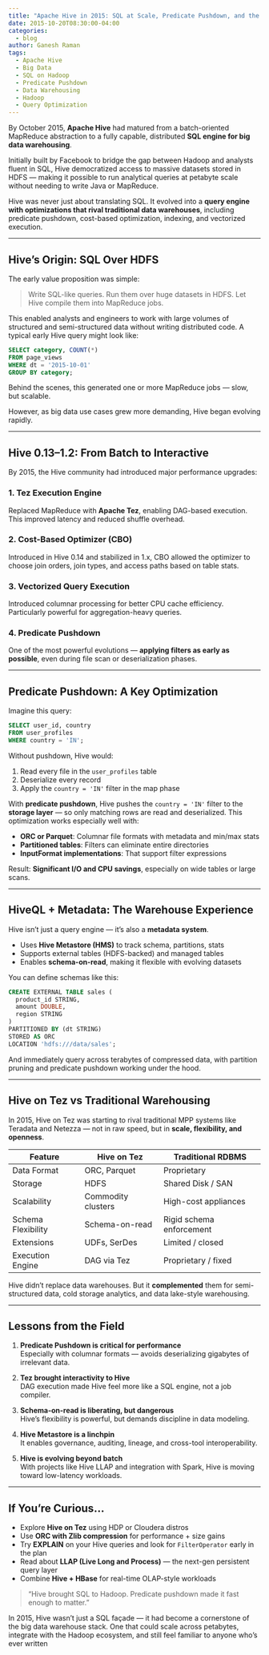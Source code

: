 ```yaml
---
title: "Apache Hive in 2015: SQL at Scale, Predicate Pushdown, and the Evolution of Big Data Warehousing"
date: 2015-10-20T08:30:00-04:00
categories:
  - blog
author: Ganesh Raman
tags:
  - Apache Hive
  - Big Data
  - SQL on Hadoop
  - Predicate Pushdown
  - Data Warehousing
  - Hadoop
  - Query Optimization
---
```


By October 2015, **Apache Hive** had matured from a batch-oriented MapReduce abstraction to a fully capable, distributed **SQL engine for big data warehousing**.

Initially built by Facebook to bridge the gap between Hadoop and analysts fluent in SQL, Hive democratized access to massive datasets stored in HDFS — making it possible to run analytical queries at petabyte scale without needing to write Java or MapReduce.

Hive was never just about translating SQL. It evolved into a **query engine with optimizations that rival traditional data warehouses**, including predicate pushdown, cost-based optimization, indexing, and vectorized execution.

---

## Hive’s Origin: SQL Over HDFS

The early value proposition was simple:

> Write SQL-like queries. Run them over huge datasets in HDFS. Let Hive compile them into MapReduce jobs.

This enabled analysts and engineers to work with large volumes of structured and semi-structured data without writing distributed code. A typical early Hive query might look like:

```sql
SELECT category, COUNT(*)
FROM page_views
WHERE dt = '2015-10-01'
GROUP BY category;
```

Behind the scenes, this generated one or more MapReduce jobs — slow, but scalable.

However, as big data use cases grew more demanding, Hive began evolving rapidly.

---

## Hive 0.13–1.2: From Batch to Interactive

By 2015, the Hive community had introduced major performance upgrades:

### 1. **Tez Execution Engine**
Replaced MapReduce with **Apache Tez**, enabling DAG-based execution. This improved latency and reduced shuffle overhead.

### 2. **Cost-Based Optimizer (CBO)**
Introduced in Hive 0.14 and stabilized in 1.x, CBO allowed the optimizer to choose join orders, join types, and access paths based on table stats.

### 3. **Vectorized Query Execution**
Introduced columnar processing for better CPU cache efficiency. Particularly powerful for aggregation-heavy queries.

### 4. **Predicate Pushdown**
One of the most powerful evolutions — **applying filters as early as possible**, even during file scan or deserialization phases.

---

## Predicate Pushdown: A Key Optimization

Imagine this query:

```sql
SELECT user_id, country
FROM user_profiles
WHERE country = 'IN';
```

Without pushdown, Hive would:

1. Read every file in the `user_profiles` table
2. Deserialize every record
3. Apply the `country = 'IN'` filter in the map phase

With **predicate pushdown**, Hive pushes the `country = 'IN'` filter to the **storage layer** — so only matching rows are read and deserialized. This optimization works especially well with:

- **ORC or Parquet**: Columnar file formats with metadata and min/max stats
- **Partitioned tables**: Filters can eliminate entire directories
- **InputFormat implementations**: That support filter expressions

Result: **Significant I/O and CPU savings**, especially on wide tables or large scans.

---

## HiveQL + Metadata: The Warehouse Experience

Hive isn’t just a query engine — it’s also a **metadata system**.

- Uses **Hive Metastore (HMS)** to track schema, partitions, stats
- Supports external tables (HDFS-backed) and managed tables
- Enables **schema-on-read**, making it flexible with evolving datasets

You can define schemas like this:

```sql
CREATE EXTERNAL TABLE sales (
  product_id STRING,
  amount DOUBLE,
  region STRING
)
PARTITIONED BY (dt STRING)
STORED AS ORC
LOCATION 'hdfs:///data/sales';
```

And immediately query across terabytes of compressed data, with partition pruning and predicate pushdown working under the hood.

---

## Hive on Tez vs Traditional Warehousing

In 2015, Hive on Tez was starting to rival traditional MPP systems like Teradata and Netezza — not in raw speed, but in **scale, flexibility, and openness**.

| Feature             | Hive on Tez          | Traditional RDBMS       |
|---------------------|----------------------|--------------------------|
| Data Format         | ORC, Parquet         | Proprietary              |
| Storage             | HDFS                 | Shared Disk / SAN        |
| Scalability         | Commodity clusters   | High-cost appliances     |
| Schema Flexibility  | Schema-on-read       | Rigid schema enforcement |
| Extensions          | UDFs, SerDes         | Limited / closed         |
| Execution Engine    | DAG via Tez          | Proprietary / fixed      |

Hive didn’t replace data warehouses. But it **complemented** them for semi-structured data, cold storage analytics, and data lake-style warehousing.

---

## Lessons from the Field

1. **Predicate Pushdown is critical for performance**  
   Especially with columnar formats — avoids deserializing gigabytes of irrelevant data.

2. **Tez brought interactivity to Hive**  
   DAG execution made Hive feel more like a SQL engine, not a job compiler.

3. **Schema-on-read is liberating, but dangerous**  
   Hive’s flexibility is powerful, but demands discipline in data modeling.

4. **Hive Metastore is a linchpin**  
   It enables governance, auditing, lineage, and cross-tool interoperability.

5. **Hive is evolving beyond batch**  
   With projects like Hive LLAP and integration with Spark, Hive is moving toward low-latency workloads.

---

## If You’re Curious…

- Explore **Hive on Tez** using HDP or Cloudera distros
- Use **ORC with Zlib compression** for performance + size gains
- Try **EXPLAIN** on your Hive queries and look for `FilterOperator` early in the plan
- Read about **LLAP (Live Long and Process)** — the next-gen persistent query layer
- Combine **Hive + HBase** for real-time OLAP-style workloads

> “Hive brought SQL to Hadoop. Predicate pushdown made it fast enough to matter.”

In 2015, Hive wasn’t just a SQL façade — it had become a cornerstone of the big data warehouse stack. One that could scale across petabytes, integrate with the Hadoop ecosystem, and still feel familiar to anyone who’s ever written